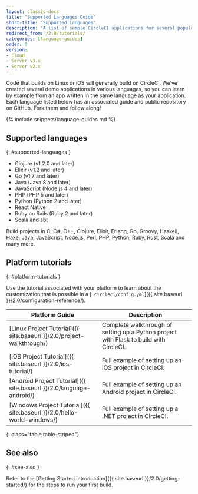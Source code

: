 ```yaml
---
layout: classic-docs
title: "Supported Languages Guide"
short-title: "Supported Languages"
description: "A list of sample CircleCI applications for several popular languages"
redirect_from: /2.0/tutorials/
categories: [language-guides]
order: 0
version:
- Cloud
- Server v3.x
- Server v2.x
---
```


Code that builds on Linux or iOS will generally build on CircleCI. We’ve created several demo applications in various languages, so you can learn by example from an app written in the same language as your application. Each language listed below has an associated guide and public repository on GitHub. Fork them and follow along!

{% include snippets/language-guides.md %}

## Supported languages
{: #supported-languages }
- Clojure (v1.2.0 and later)
- Elixir (v1.2 and later)
- Go (v1.7 and later)
- Java (Java 8 and later)
- JavaScript (Node.js 4 and later)
- PHP (PHP 5 and later)
- Python (Python 2 and later)
- React Native
- Ruby on Rails (Ruby 2 and later)
- Scala and sbt

Build projects in C, C#, C++, Clojure, Elixir, Erlang, Go, Groovy, Haskell, Haxe, Java, JavaScript, Node.js, Perl, PHP, Python, Ruby, Rust, Scala and many more.

## Platform tutorials
{: #platform-tutorials }

Use the tutorial associated with your platform to learn about the customization that is possible in a [`.circleci/config.yml`]({{ site.baseurl }}/2.0/configuration-reference/).

Platform Guide | Description
----|----------
[Linux Project Tutorial]({{ site.baseurl }}/2.0/project-walkthrough/) | Complete walkthrough of setting up a Python project with Flask to build with CircleCI.
[iOS Project Tutorial]({{ site.baseurl }}/2.0/ios-tutorial/) | Full example of setting up an iOS project in CircleCI.
[Android Project Tutorial]({{ site.baseurl }}/2.0/language-android/) | Full example of setting up an Android project in CircleCI.
[Windows Project Tutorial]({{ site.baseurl }}/2.0/hello-world-windows/) | Full example of setting up a .NET project in CircleCI.
{: class="table table-striped"}

## See also
{: #see-also }

Refer to the [Getting Started Introduction]({{ site.baseurl }}/2.0/getting-started/) for the steps to run your first build.
